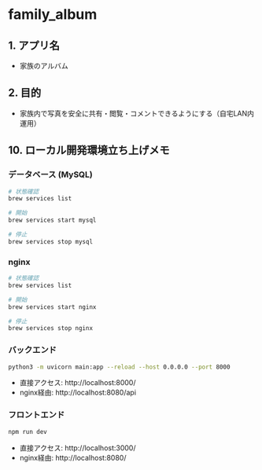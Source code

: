 # family_album

## 1. アプリ名
- 家族のアルバム

## 2. 目的
- 家族内で写真を安全に共有・閲覧・コメントできるようにする（自宅LAN内運用）

## 10. ローカル開発環境立ち上げメモ

### データベース (MySQL)
```bash
# 状態確認
brew services list

# 開始
brew services start mysql

# 停止
brew services stop mysql
```

### nginx
```bash
# 状態確認
brew services list

# 開始
brew services start nginx

# 停止
brew services stop nginx
```

### バックエンド
```bash
python3 -m uvicorn main:app --reload --host 0.0.0.0 --port 8000
```
- 直接アクセス: http://localhost:8000/
- nginx経由: http://localhost:8080/api

### フロントエンド
```bash
npm run dev
```
- 直接アクセス: http://localhost:3000/
- nginx経由: http://localhost:8080/